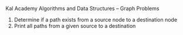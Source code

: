 Kal Academy Algorithms and Data
Structures – Graph Problems
1. Determine if a path exists from a source node to a destination node
2. Print all paths from a given source to a destination
